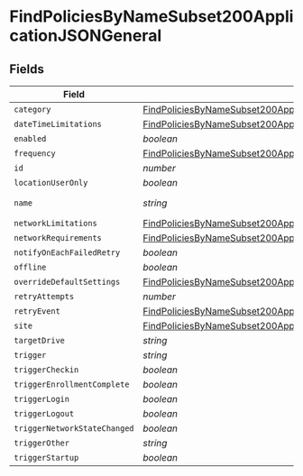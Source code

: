 # FindPoliciesByNameSubset200ApplicationJSONGeneral


## Fields

| Field                                                                                                                                                                           | Type                                                                                                                                                                            | Required                                                                                                                                                                        | Description                                                                                                                                                                     | Example                                                                                                                                                                         |
| ------------------------------------------------------------------------------------------------------------------------------------------------------------------------------- | ------------------------------------------------------------------------------------------------------------------------------------------------------------------------------- | ------------------------------------------------------------------------------------------------------------------------------------------------------------------------------- | ------------------------------------------------------------------------------------------------------------------------------------------------------------------------------- | ------------------------------------------------------------------------------------------------------------------------------------------------------------------------------- |
| `category`                                                                                                                                                                      | [FindPoliciesByNameSubset200ApplicationJSONGeneralCategory](../../models/operations/findpoliciesbynamesubset200applicationjsongeneralcategory.md)                               | :heavy_minus_sign:                                                                                                                                                              | N/A                                                                                                                                                                             |                                                                                                                                                                                 |
| `dateTimeLimitations`                                                                                                                                                           | [FindPoliciesByNameSubset200ApplicationJSONGeneralDateTimeLimitations](../../models/operations/findpoliciesbynamesubset200applicationjsongeneraldatetimelimitations.md)         | :heavy_minus_sign:                                                                                                                                                              | N/A                                                                                                                                                                             |                                                                                                                                                                                 |
| `enabled`                                                                                                                                                                       | *boolean*                                                                                                                                                                       | :heavy_minus_sign:                                                                                                                                                              | N/A                                                                                                                                                                             |                                                                                                                                                                                 |
| `frequency`                                                                                                                                                                     | [FindPoliciesByNameSubset200ApplicationJSONGeneralFrequency](../../models/operations/findpoliciesbynamesubset200applicationjsongeneralfrequency.md)                             | :heavy_minus_sign:                                                                                                                                                              | N/A                                                                                                                                                                             |                                                                                                                                                                                 |
| `id`                                                                                                                                                                            | *number*                                                                                                                                                                        | :heavy_minus_sign:                                                                                                                                                              | N/A                                                                                                                                                                             | 1                                                                                                                                                                               |
| `locationUserOnly`                                                                                                                                                              | *boolean*                                                                                                                                                                       | :heavy_minus_sign:                                                                                                                                                              | N/A                                                                                                                                                                             |                                                                                                                                                                                 |
| `name`                                                                                                                                                                          | *string*                                                                                                                                                                        | :heavy_check_mark:                                                                                                                                                              | N/A                                                                                                                                                                             | Disk Encryption                                                                                                                                                                 |
| `networkLimitations`                                                                                                                                                            | [FindPoliciesByNameSubset200ApplicationJSONGeneralNetworkLimitations](../../models/operations/findpoliciesbynamesubset200applicationjsongeneralnetworklimitations.md)           | :heavy_minus_sign:                                                                                                                                                              | N/A                                                                                                                                                                             |                                                                                                                                                                                 |
| `networkRequirements`                                                                                                                                                           | [FindPoliciesByNameSubset200ApplicationJSONGeneralNetworkRequirements](../../models/operations/findpoliciesbynamesubset200applicationjsongeneralnetworkrequirements.md)         | :heavy_minus_sign:                                                                                                                                                              | N/A                                                                                                                                                                             |                                                                                                                                                                                 |
| `notifyOnEachFailedRetry`                                                                                                                                                       | *boolean*                                                                                                                                                                       | :heavy_minus_sign:                                                                                                                                                              | N/A                                                                                                                                                                             |                                                                                                                                                                                 |
| `offline`                                                                                                                                                                       | *boolean*                                                                                                                                                                       | :heavy_minus_sign:                                                                                                                                                              | N/A                                                                                                                                                                             |                                                                                                                                                                                 |
| `overrideDefaultSettings`                                                                                                                                                       | [FindPoliciesByNameSubset200ApplicationJSONGeneralOverrideDefaultSettings](../../models/operations/findpoliciesbynamesubset200applicationjsongeneraloverridedefaultsettings.md) | :heavy_minus_sign:                                                                                                                                                              | N/A                                                                                                                                                                             |                                                                                                                                                                                 |
| `retryAttempts`                                                                                                                                                                 | *number*                                                                                                                                                                        | :heavy_minus_sign:                                                                                                                                                              | N/A                                                                                                                                                                             |                                                                                                                                                                                 |
| `retryEvent`                                                                                                                                                                    | [FindPoliciesByNameSubset200ApplicationJSONGeneralRetryEvent](../../models/operations/findpoliciesbynamesubset200applicationjsongeneralretryevent.md)                           | :heavy_minus_sign:                                                                                                                                                              | N/A                                                                                                                                                                             |                                                                                                                                                                                 |
| `site`                                                                                                                                                                          | [FindPoliciesByNameSubset200ApplicationJSONGeneralSite](../../models/operations/findpoliciesbynamesubset200applicationjsongeneralsite.md)                                       | :heavy_minus_sign:                                                                                                                                                              | N/A                                                                                                                                                                             |                                                                                                                                                                                 |
| `targetDrive`                                                                                                                                                                   | *string*                                                                                                                                                                        | :heavy_minus_sign:                                                                                                                                                              | N/A                                                                                                                                                                             | /                                                                                                                                                                               |
| `trigger`                                                                                                                                                                       | *string*                                                                                                                                                                        | :heavy_minus_sign:                                                                                                                                                              | N/A                                                                                                                                                                             |                                                                                                                                                                                 |
| `triggerCheckin`                                                                                                                                                                | *boolean*                                                                                                                                                                       | :heavy_minus_sign:                                                                                                                                                              | N/A                                                                                                                                                                             |                                                                                                                                                                                 |
| `triggerEnrollmentComplete`                                                                                                                                                     | *boolean*                                                                                                                                                                       | :heavy_minus_sign:                                                                                                                                                              | N/A                                                                                                                                                                             |                                                                                                                                                                                 |
| `triggerLogin`                                                                                                                                                                  | *boolean*                                                                                                                                                                       | :heavy_minus_sign:                                                                                                                                                              | N/A                                                                                                                                                                             |                                                                                                                                                                                 |
| `triggerLogout`                                                                                                                                                                 | *boolean*                                                                                                                                                                       | :heavy_minus_sign:                                                                                                                                                              | N/A                                                                                                                                                                             |                                                                                                                                                                                 |
| `triggerNetworkStateChanged`                                                                                                                                                    | *boolean*                                                                                                                                                                       | :heavy_minus_sign:                                                                                                                                                              | N/A                                                                                                                                                                             |                                                                                                                                                                                 |
| `triggerOther`                                                                                                                                                                  | *string*                                                                                                                                                                        | :heavy_minus_sign:                                                                                                                                                              | N/A                                                                                                                                                                             |                                                                                                                                                                                 |
| `triggerStartup`                                                                                                                                                                | *boolean*                                                                                                                                                                       | :heavy_minus_sign:                                                                                                                                                              | N/A                                                                                                                                                                             |                                                                                                                                                                                 |